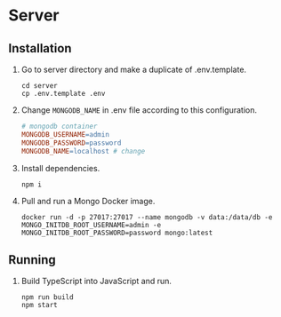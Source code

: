 # Server

## Installation

1. Go to server directory and make a duplicate of .env.template.
    ```shell
    cd server
    cp .env.template .env
    ```

2. Change `MONGODB_NAME` in .env file according to this configuration.
    ```makefile
    # mongodb container
    MONGODB_USERNAME=admin
    MONGODB_PASSWORD=password
    MONGODB_NAME=localhost # change
    ```

3. Install dependencies.
    ```shell
    npm i
    ```
4. Pull and run a Mongo Docker image.
    ```shell
    docker run -d -p 27017:27017 --name mongodb -v data:/data/db -e MONGO_INITDB_ROOT_USERNAME=admin -e MONGO_INITDB_ROOT_PASSWORD=password mongo:latest
    ```

## Running
1. Build TypeScript into JavaScript and run.
    ```shell
    npm run build
    npm start
    ```

